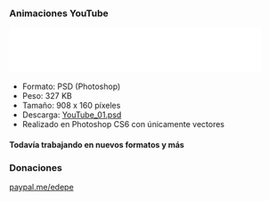 ### Animaciones YouTube
![YouTube_01.gif](YouTube_01.gif)

- Formato: PSD (Photoshop)
- Peso: 327 KB
- Tamaño: 908 x 160 píxeles
- Descarga: [YouTube_01.psd](https://github.com/EdePC/lowerthirds/raw/master/YouTube_01.psd)
- Realizado en Photoshop CS6 con únicamente vectores

#### Todavía trabajando en nuevos formatos y más

### Donaciones
[paypal.me/edepe](https://paypal.me/edepe)
